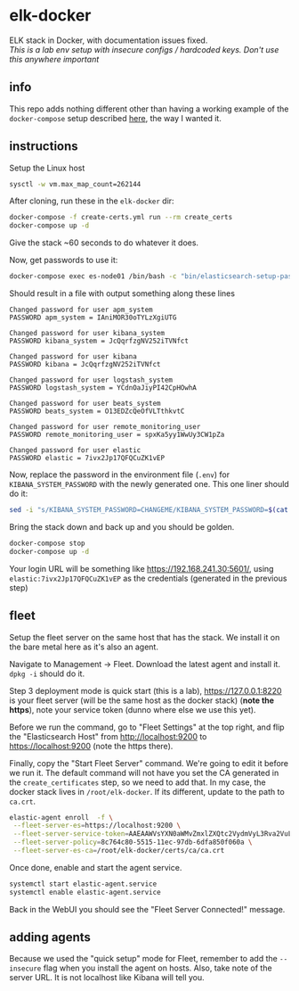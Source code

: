 # elk-docker

ELK stack in Docker, with documentation issues fixed.  
_This is a lab env setup with insecure configs / hardcoded keys. Don't use this anywhere important_

## info

This repo adds nothing different other than having a working example of the `docker-compose` setup described [here](https://www.elastic.co/guide/en/elastic-stack-get-started/current/get-started-docker.html), the way I wanted it.

## instructions

Setup the Linux host

```bash
sysctl -w vm.max_map_count=262144
```

After cloning, run these in the `elk-docker` dir:

```bash
docker-compose -f create-certs.yml run --rm create_certs
docker-compose up -d
```

Give the stack ~60 seconds to do whatever it does.

Now, get passwords to use it:

```bash
docker-compose exec es-node01 /bin/bash -c "bin/elasticsearch-setup-passwords auto --batch --url https://es-node01:9200" > credentials.txt
```

Should result in a file with output something along these lines

```text
Changed password for user apm_system
PASSWORD apm_system = IAniMOR30oTYLzXgiUTG

Changed password for user kibana_system
PASSWORD kibana_system = JcQqrfzgNV252iTVNfct

Changed password for user kibana
PASSWORD kibana = JcQqrfzgNV252iTVNfct

Changed password for user logstash_system
PASSWORD logstash_system = YCdnOaJiyPI42CpHOwhA

Changed password for user beats_system
PASSWORD beats_system = O13EDZcQeOfVLTthkvtC

Changed password for user remote_monitoring_user
PASSWORD remote_monitoring_user = spxKa5yy1WwUy3CW1pZa

Changed password for user elastic
PASSWORD elastic = 7ivx2Jp17QFQCuZK1vEP
```

Now, replace the password in the environment file (`.env`) for `KIBANA_SYSTEM_PASSWORD` with the newly generated one. This one liner should do it:

```bash
sed -i "s/KIBANA_SYSTEM_PASSWORD=CHANGEME/KIBANA_SYSTEM_PASSWORD=$(cat credentials.txt | grep 'kibana_system =' | awk '{ print $4 }')/g" .env
```

Bring the stack down and back up and you should be golden.

```bash
docker-compose stop
docker-compose up -d
```

Your login URL will be something like <https://192.168.241.30:5601/>, using `elastic:7ivx2Jp17QFQCuZK1vEP` as the credentials (generated in the previous step)

## fleet

Setup the fleet server on the same host that has the stack. We install it on the bare metal here as it's also an agent.

Navigate to Management -> Fleet. Download the latest agent and install it. `dpkg -i` should do it.

Step 3 deployment mode is quick start (this is a lab), <https://127.0.0.1:8220> is your fleet server (will be the same host as the docker stack) (**note the https**), note your service token (dunno where else we use this yet).

Before we run the command, go to "Fleet Settings" at the top right, and flip the "Elasticsearch Host" from <http://localhost:9200> to <https://localhost:9200> (note the https there).

Finally, copy the "Start Fleet Server" command. We're going to edit it before we run it. The default command will not have you set the CA generated in the `create_certificates` step, so we need to add that. In my case, the docker stack lives in `/root/elk-docker`. If its different, update to the path to `ca.crt`.

```bash
elastic-agent enroll  -f \
 --fleet-server-es=https://localhost:9200 \
 --fleet-server-service-token=AAEAAWVsYXN0aWMvZmxlZXQtc2VydmVyL3Rva2VuLTE2Mzg2MzE0MzQ1MTQ6VWY1UEpmdUdRbGV6a25SOGdWM0ZFUQ \
 --fleet-server-policy=8c764c80-5515-11ec-97db-6dfa850f060a \
 --fleet-server-es-ca=/root/elk-docker/certs/ca/ca.crt
```  

Once done, enable and start the agent service.

```bash
systemctl start elastic-agent.service
systemctl enable elastic-agent.service
```

Back in the WebUI you should see the "Fleet Server Connected!" message.

## adding agents

Because we used the "quick setup" mode for Fleet, remember to add the `--insecure` flag when you install the agent on hosts. Also, take note of the server URL. It is not localhost like Kibana will tell you.
